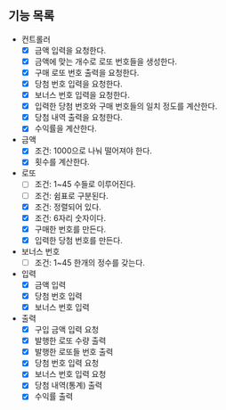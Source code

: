 ## 기능 목록
- 컨트롤러
    - [X] 금액 입력을 요청한다.
    - [X] 금액에 맞는 개수로 로또 번호들을 생성한다.
    - [X] 구매 로또 번호 출력을 요청한다.
    - [X] 당첨 번호 입력을 요청한다.
    - [X] 보너스 번호 입력을 요청한다.
    - [X] 입력한 당첨 번호와 구매 번호들의 일치 정도를 계산한다.
    - [X] 당첨 내역 출력을 요청한다.
    - [X] 수익률을 계산한다.
- 금액
    - [X] 조건: 1000으로 나눠 떨어져야 한다.
    - [X] 횟수를 계산한다.
- 로또
    - [ ] 조건: 1~45 수들로 이루어진다.
    - [ ] 조건: 쉼표로 구분된다.
    - [X] 조건: 정렬되어 있다.
    - [X] 조건: 6자리 숫자이다.
    - [X] 구매한 번호를 만든다.
    - [X] 입력한 당첨 번호를 만든다.
- 보너스 번호
    - [ ] 조건: 1~45 한개의 정수를 갖는다.
- 입력
    - [X] 금액 입력
    - [X] 당첨 번호 입력
    - [X] 보너스 번호 입력
- 출력
    - [X] 구입 금액 입력 요청
    - [X] 발행한 로또 수량 출력
    - [X] 발행한 로또들 번호 출력
    - [X] 당첨 번호 입력 요청
    - [X] 보너스 번호 입력 요청
    - [X] 당첨 내역(통계) 출력
    - [X] 수익률 출력